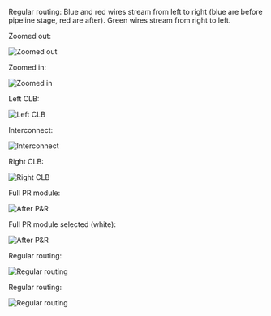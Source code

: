 
Regular routing:
Blue and red wires stream from left to right (blue are before pipeline stage, red are after). Green wires stream from right to left.

Zoomed out:

![Zoomed out](Screenshots/color_1.png)

Zoomed in:

![Zoomed in](Screenshots/color_2.png)

Left CLB:

![Left CLB](Screenshots/color_3.png)

Interconnect:

![Interconnect](Screenshots/color_4.png)

Right CLB:

![Right CLB](Screenshots/color_5.png)


Full PR module:

![After P&R](Screenshots/Overview.png)

Full PR module selected (white):

![After P&R](Screenshots/OverviewSelectedMcolumn.png)

Regular routing:

![Regular routing](Screenshots/RegularWiring.png)

Regular routing:

![Regular routing](Screenshots/RegularWiringTwo.png)
